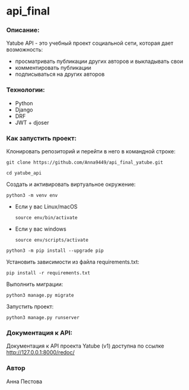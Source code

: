 # api_final
### Описание:

Yatube API - это учебный проект социальной сети, которая дает возможность:
- просматривать публикации других авторов и выкладывать свои
- комментировать публикации
- подписываться на других авторов

### Технологии:

- Python
- Django
- DRF
- JWT + djoser

### Как запустить проект:

Клонировать репозиторий и перейти в него в командной строке:

```
git clone https://github.com/Anna9449/api_final_yatube.git
```

```
cd yatube_api
```

Cоздать и активировать виртуальное окружение:

```
python3 -m venv env
```

* Если у вас Linux/macOS

    ```
    source env/bin/activate
    ```

* Если у вас windows

    ```
    source env/scripts/activate
    ```

```
python3 -m pip install --upgrade pip
```

Установить зависимости из файла requirements.txt:

```
pip install -r requirements.txt
```

Выполнить миграции:

```
python3 manage.py migrate
```

Запустить проект:

```
python3 manage.py runserver
```
### Документация к API:

Документация к API проекта Yatube (v1) доступна по ссылке
http://127.0.0.1:8000/redoc/

### Автор

Анна Пестова
